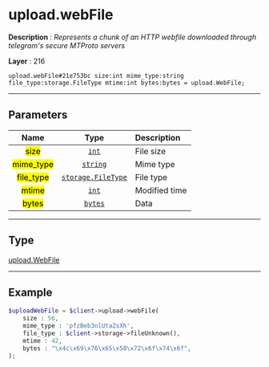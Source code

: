 # upload.webFile

**Description** : *Represents a chunk of an HTTP webfile downloaded through telegram&#039;s secure MTProto servers*

**Layer** : 216

```tl
upload.webFile#21e753bc size:int mime_type:string file_type:storage.FileType mtime:int bytes:bytes = upload.WebFile;
```

---

## Parameters

| Name | Type | Description |
| :---: | :---: | :--- |
| <mark>size</mark> | [`int`](type/int) | File size |
| <mark>mime_type</mark> | [`string`](type/string) | Mime type |
| <mark>file_type</mark> | [`storage.FileType`](type/storage.FileType) | File type |
| <mark>mtime</mark> | [`int`](type/int) | Modified time |
| <mark>bytes</mark> | [`bytes`](type/bytes) | Data |

---

## Type

[upload.WebFile](type/upload.WebFile)

---

## Example

```php
$uploadWebFile = $client->upload->webFile(
	size : 56,
	mime_type : 'pfzBeb3nlUtaZsXh',
	file_type : $client->storage->fileUnknown(),
	mtime : 42,
	bytes : "\x4c\x69\x76\x65\x50\x72\x6f\x74\x6f",
);
```